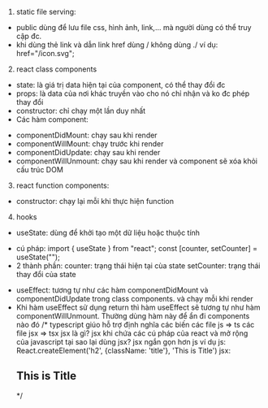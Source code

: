1. static file serving:
- public dùng để lưu file css, hình ảnh, link,... mà người dùng có thể truy cập đc.
- khi dùng thẻ link và dẫn link href dùng / không dùng ./ ví dụ: href="/icon.svg";
2. react class components
- state: là giá trị data hiện tại của component, có thể thay đổi đc
- props: là data của nơi khác truyền vào cho nó chỉ nhận và ko đc phép thay đổi
- constructor: chỉ chạy một lần duy nhất
- Các hàm component:
 + componentDidMount: chạy sau khi render
 + componentWillMount: chạy trước khi render
 + componentDidUpdate: chạy sau khi render
 + componentWillUnmount: chạy sau khi render và component sẽ xóa khỏi cấu trúc DOM
3. react function components:
- constructor: chạy lại mỗi khi thực hiện function
4. hooks
- useState: dùng để khởi tạo một dữ liệu hoặc thuộc tính
+ cú pháp: 
import { useState } from "react";
const [counter, setCounter] = useState(""); 
+ 2 thành phần: counter: trạng thái hiện tại cùa state
                setCounter: trạng thái thay đổi của state
- useEffect: tương tự như các hàm componentDidMount và componentDidUpdate trong class components. và chạy mỗi khi render
- Khi hàm useEffect sử dụng return thì hàm useEffect sẽ tương tự như hàm componentWillUnmount. Thường dùng hàm này để ẩn đi components nào đó
/*
typescript giúo hỗ trợ định nghĩa các biến
các file js => ts
các file jsx => tsx 
jsx là gì? jsx khi chứa các cú pháp của react và mở rộng của javascript
tại sao lại dùng jsx? jsx ngắn gọn hơn js ví dụ 
js: React.createElement('h2', {className: 'title'}, 'This is Title')
jsx: <h2 className="title">This is Title</h2>
*/